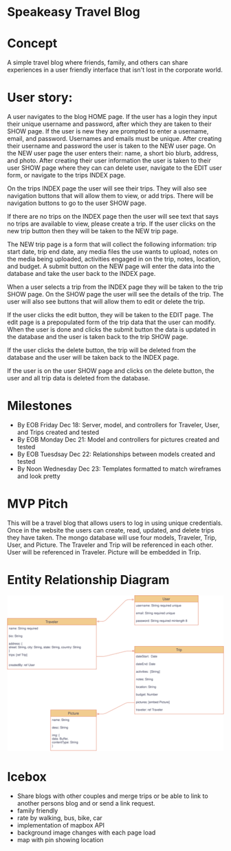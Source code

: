 # Speakeasy Travel Blog

# Concept
A simple travel blog where friends, family, and others can share experiences in a user friendly interface that isn't lost in the corporate world.

# User story:

A user navigates to the blog HOME page.  If the user has a login they input their unique username and password, after which they are taken to their SHOW page.  If the user is new they are prompted to enter a username, email, and password.  Usernames and emails must be unique.  After creating their username and password the user is taken to the NEW user page.  On the NEW user page the user enters their: name, a short bio blurb, address, and photo.  After creating their user information the user is taken to their user SHOW page where they can can delete user, navigate to the EDIT user form, or navigate to the trips INDEX page. 

On the trips INDEX page the user will see their trips.  They will also see navigation buttons that will allow them to view, or add trips.  There will be navigation buttons to go to the user SHOW page.

If there are no trips on the INDEX page then the user will see text that says no trips are available to view, please create a trip.  If the user clicks on the new trip button then they will be taken to the NEW trip page.

The NEW trip page is a form that will collect the following information: trip start date, trip end date, any media files the use wants to upload, notes on the media being uploaded, activities engaged in on the trip, notes, location, and budget.  A submit button on the NEW page will enter the data into the database and take the user back to the INDEX page.

When a user selects a trip from the INDEX page they will be taken to the trip SHOW page.  On the SHOW page the user will see the details of the trip.  The user will also see buttons that will allow them to edit or delete the trip.

If the user clicks the edit button, they will be taken to the EDIT page.  The edit page is a prepopulated form of the trip data that the user can modify.  When the user is done and clicks the submit button the data is updated in the database and the user is taken back to the trip SHOW page.  

If the user clicks the delete button, the trip will be deleted from the database and the user will be taken back to the INDEX page.

If the user is on the user SHOW page and clicks on the delete button, the user and all trip data is deleted from the database. 

# Milestones
- By EOB Friday Dec 18: Server, model, and controllers for Traveler, User, and Trips created and tested
- By EOB Monday Dec 21: Model and controllers for pictures created and tested
- By EOB Tuesdsay Dec 22: Relationships between models created and tested
- By Noon Wednesday Dec 23: Templates formatted to match wireframes and look pretty

# MVP Pitch
This will be a travel blog that allows users to log in using unique credentials.  Once in the website the users can create, read, updated, and delete trips they have taken.  The mongo database will use four models, Traveler, Trip, User, and Picture.  The Traveler and Trip will be referenced in each other.  User will be referenced in Traveler.  Picture will be embedded in Trip.     

# Entity Relationship Diagram
![ERD](erd.svg)

# Icebox
- Share blogs with other couples and merge trips or be able to link to another persons blog and or send a link request.
- family friendly
- rate by walking, bus, bike, car
- implementation of mapbox API
- background image changes with each page load
- map with pin showing location



